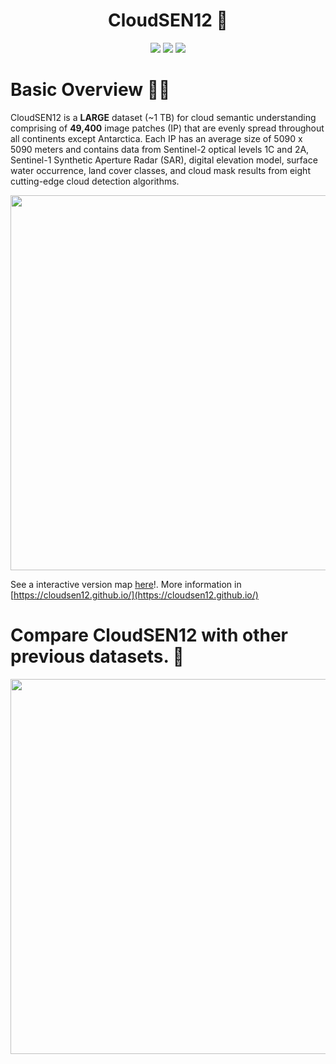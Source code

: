 <div align="center">

# CloudSEN12 🌈

<div class="carousel-images" >
  <img src="https://user-images.githubusercontent.com/16768318/182012700-28fbf353-ec2e-4141-9f3f-44caa3e06a87.gif" />
  <img src="https://user-images.githubusercontent.com/16768318/182012720-0f8c4d77-7e93-42ce-b7be-e21c5923bb4d.gif" />
  <img src="https://user-images.githubusercontent.com/16768318/182012718-b0251803-a28a-4065-bbff-c91ab6a54348.gif" />  
</div>
</div>

# Basic Overview 🙋‍♀️

CloudSEN12 is a **LARGE** dataset (~1 TB) for cloud semantic understanding comprising of **49,400** image patches 
(IP) that are evenly spread throughout all continents except Antarctica. Each IP has an average size of 
5090 x 5090 meters and contains data from Sentinel-2 optical levels 1C and 2A, Sentinel-1 Synthetic Aperture 
Radar (SAR), digital elevation model, surface water occurrence, land cover classes, and cloud mask results 
from eight cutting-edge cloud detection algorithms.

<img src="https://user-images.githubusercontent.com/16768318/182013016-1bcafd76-1735-46f4-a157-4fd55135fb4d.png" width=600px/>

See a interactive version map [here](https://cloudsen12.github.io/map.html)!. More information in 
[https://cloudsen12.github.io/](https://cloudsen12.github.io/)

# Compare CloudSEN12 with other previous datasets. 🧙

<img src="https://user-images.githubusercontent.com/16768318/182013045-52c27be9-ecb2-4b42-a009-98bd0aea6784.png" width=600px/>
